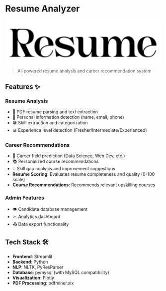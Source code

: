 # Resume Analyzer

![Project Banner](./Logo/logo4(1).png)

> AI-powered resume analysis and career recommendation system

## Features ✨

### Resume Analysis
- 📄 PDF resume parsing and text extraction
- 👤 Personal information detection (name, email, phone)
- 🛠️ Skill extraction and categorization
- 📊 Experience level detection (Fresher/Intermediate/Experienced)

### Career Recommendations
- 🎯 Career field prediction (Data Science, Web Dev, etc.)
- 📚 Personalized course recommendations
- 💡 Skill gap analysis and improvement suggestions
- **Resume Scoring**: Evaluates resume completeness and quality (0-100 scale)
- **Course Recommendations**: Recommends relevant upskilling courses

### Admin Features
- 👁️ Candidate database management
- 📈 Analytics dashboard
- 📤 Data export functionality

## Tech Stack 🛠️

- **Frontend**: Streamlit
- **Backend**: Python
- **NLP**: NLTK, PyResParser
- **Database**: pymysql (with MySQL compatibility)
- **Visualization**: Plotly
- **PDF Processing**: pdfminer.six
